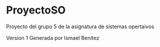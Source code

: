 # ProyectoSO
 Proyecto del grupo 5 de la asignatura de sistemas opertaivos

Version 1 Generada por Ismael Benítez
